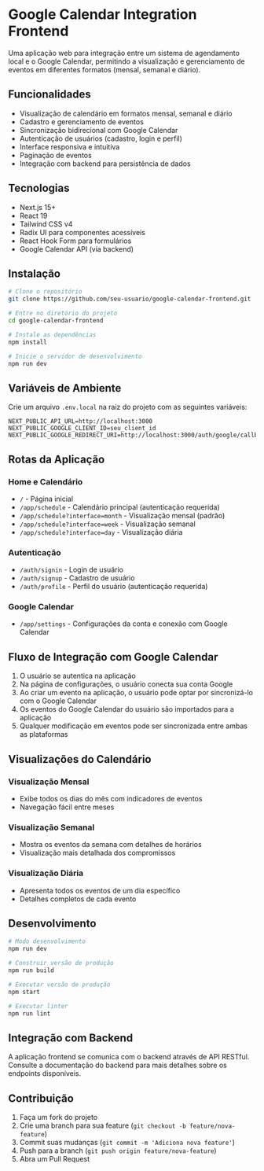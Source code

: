 # Google Calendar Integration Frontend

Uma aplicação web para integração entre um sistema de agendamento local e o Google Calendar, permitindo a visualização e gerenciamento de eventos em diferentes formatos (mensal, semanal e diário).

## Funcionalidades

- Visualização de calendário em formatos mensal, semanal e diário
- Cadastro e gerenciamento de eventos
- Sincronização bidirecional com Google Calendar
- Autenticação de usuários (cadastro, login e perfil)
- Interface responsiva e intuitiva
- Paginação de eventos
- Integração com backend para persistência de dados

## Tecnologias

- Next.js 15+
- React 19
- Tailwind CSS v4
- Radix UI para componentes acessíveis
- React Hook Form para formulários
- Google Calendar API (via backend)

## Instalação

```bash
# Clone o repositório
git clone https://github.com/seu-usuario/google-calendar-frontend.git

# Entre no diretório do projeto
cd google-calendar-frontend

# Instale as dependências
npm install

# Inicie o servidor de desenvolvimento
npm run dev
```

## Variáveis de Ambiente

Crie um arquivo `.env.local` na raiz do projeto com as seguintes variáveis:

```
NEXT_PUBLIC_API_URL=http://localhost:3000
NEXT_PUBLIC_GOOGLE_CLIENT_ID=seu_client_id
NEXT_PUBLIC_GOOGLE_REDIRECT_URI=http://localhost:3000/auth/google/callback
```

## Rotas da Aplicação

### Home e Calendário
- `/` - Página inicial
- `/app/schedule` - Calendário principal (autenticação requerida)
- `/app/schedule?interface=month` - Visualização mensal (padrão)
- `/app/schedule?interface=week` - Visualização semanal
- `/app/schedule?interface=day` - Visualização diária

### Autenticação
- `/auth/signin` - Login de usuário
- `/auth/signup` - Cadastro de usuário
- `/auth/profile` - Perfil do usuário (autenticação requerida)

### Google Calendar
- `/app/settings` - Configurações da conta e conexão com Google Calendar

## Fluxo de Integração com Google Calendar

1. O usuário se autentica na aplicação
2. Na página de configurações, o usuário conecta sua conta Google
3. Ao criar um evento na aplicação, o usuário pode optar por sincronizá-lo com o Google Calendar
4. Os eventos do Google Calendar do usuário são importados para a aplicação
5. Qualquer modificação em eventos pode ser sincronizada entre ambas as plataformas

## Visualizações do Calendário

### Visualização Mensal
- Exibe todos os dias do mês com indicadores de eventos
- Navegação fácil entre meses

### Visualização Semanal
- Mostra os eventos da semana com detalhes de horários
- Visualização mais detalhada dos compromissos

### Visualização Diária
- Apresenta todos os eventos de um dia específico
- Detalhes completos de cada evento

## Desenvolvimento

```bash
# Modo desenvolvimento
npm run dev

# Construir versão de produção
npm run build

# Executar versão de produção
npm start

# Executar linter
npm run lint
```

## Integração com Backend

A aplicação frontend se comunica com o backend através de API RESTful. Consulte a documentação do backend para mais detalhes sobre os endpoints disponíveis.

## Contribuição

1. Faça um fork do projeto
2. Crie uma branch para sua feature (`git checkout -b feature/nova-feature`)
3. Commit suas mudanças (`git commit -m 'Adiciona nova feature'`)
4. Push para a branch (`git push origin feature/nova-feature`)
5. Abra um Pull Request